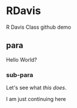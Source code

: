 # RDavis
R Davis Class github demo

## para

Hello World?

### sub-para 

Let's see what *this* _does_.

I am just continuing here
